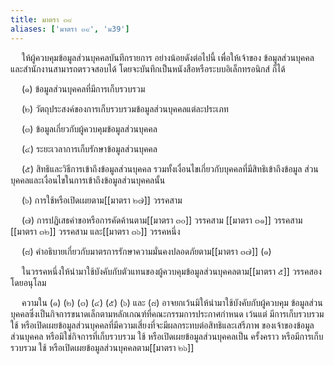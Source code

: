 ```yaml
---
title: มาตรา ๓๙
aliases: ['มาตรา ๓๙', 'ม39']
---
```



&emsp; ให้ผู้ควบคุมข้อมูลส่วนบุคคลบันทึกรายการ อย่างน้อยดังต่อไปนี้ เพื่อให้เจ้าของ ข้อมูลส่วนบุคคลและสำนักงานสามารถตรวจสอบได้ โดยจะบันทึกเป็นหนังสือหรือระบบอิเล็กทรอนิกส์ ก็ได้  

&emsp; (๑) ข้อมูลส่วนบุคคลที่มีการเก็บรวบรวม  

&emsp; (๒) วัตถุประสงค์ของการเก็บรวบรวมข้อมูลส่วนบุคคลแต่ละประเภท  

&emsp; (๓) ข้อมูลเกี่ยวกับผู้ควบคุมข้อมูลส่วนบุคคล  

&emsp; (๔) ระยะเวลาการเก็บรักษาข้อมูลส่วนบุคคล  

&emsp; (๕) สิทธิและวิธีการเข้าถึงข้อมูลส่วนบุคคล รวมทั้งเงื่อนไขเกี่ยวกับบุคคลที่มีสิทธิเข้าถึงข้อมูล ส่วนบุคคลและเงื่อนไขในการเข้าถึงข้อมูลส่วนบุคคลนั้น  

&emsp; (๖) การใช้หรือเปิดเผยตาม[[มาตรา ๒๗]] วรรคสาม  

&emsp; (๗) การปฏิเสธคำขอหรือการคัดค้านตาม[[มาตรา ๓๐]] วรรคสาม [[มาตรา ๓๑]] วรรคสาม [[มาตรา ๓๒]] วรรคสาม และ[[มาตรา ๓๖]] วรรคหนึ่ง  

&emsp; (๘) คำอธิบายเกี่ยวกับมาตรการรักษาความมั่นคงปลอดภัยตาม[[มาตรา ๓๗]] (๑)

&emsp; ในวรรคหนึ่งให้นำมาใช้บังคับกับตัวแทนของผู้ควบคุมข้อมูลส่วนบุคคลตาม[[มาตรา ๕]] วรรคสอง โดยอนุโลม

&emsp; ความใน (๑) (๒) (๓) (๔) (๕) (๖) และ (๘) อาจยกเว้นมิให้นำมาใช้บังคับกับผู้ควบคุม ข้อมูลส่วนบุคคลซึ่งเป็นกิจการขนาดเล็กตามหลักเกณฑ์ที่คณะกรรมการประกาศกำหนด เว้นแต่ มีการเก็บรวบรวม ใช้ หรือเปิดเผยข้อมูลส่วนบุคคลที่มีความเสี่ยงที่จะมีผลกระทบต่อสิทธิและเสรีภาพ ของเจ้าของข้อมูลส่วนบุคคล หรือมิใช่กิจการที่เก็บรวบรวม ใช้ หรือเปิดเผยข้อมูลส่วนบุคคลเป็น ครั้งคราว หรือมีการเก็บรวบรวม ใช้ หรือเปิดเผยข้อมูลส่วนบุคคลตาม[[มาตรา ๒๖]]
